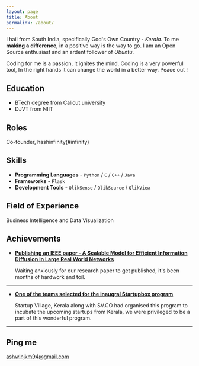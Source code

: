 ```yaml
---
layout: page
title: About
permalink: /about/
---
```


I hail from South India, specifically God's Own Country - *Kerala*. To me **making a difference**,  in a positive way is the way to go. I am an Open Source enthusiast and an ardent follower of *Ubuntu*.

Coding for me is a passion, it ignites the mind. Coding is a very powerful tool, In the right hands it can change the world in a better way. 
Peace out !

## Education

* BTech degree from Calicut university
* DJVT from NIIT

## Roles

Co-founder, hashinfinity(#infinity)

## Skills

* **Programming Languages** - `Python` / `C` / `C++` / `Java`
* **Frameworks** - `Flask`     
* **Development Tools** - `QlikSense` / `QlikSource` / `QlikView`

## Field of Experience

Business Intelligence and Data Visualization
    
## Achievements


* [**Publishing an IEEE paper -  A Scalable Model for Efficient Information Diffusion in Large Real World Networks**](#) 
   
  Waiting anxiously for our research paper to get published, it's been months of hardwork and toil.

***

* [**One of the teams selected for the inaugral Startupbox program**](#) 

    Startup Village, Kerala along with SV.CO had organised this program to incubate the upcoming startups from Kerala, we were privileged to be a part of this wonderful program.

***



## Ping me

[ashwinjkm94@gmail.com](mailto:ashwinjkm94@gmail.com)
